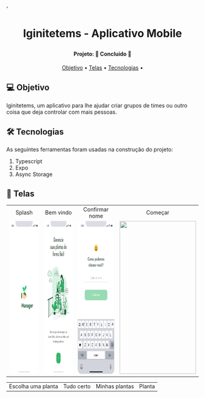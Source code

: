 '<h1 align="center">
Iginitetems - Aplicativo Mobile

</h1>
<h4 align="center"> 
Projeto: 🚀 Concluído 🚀
</h4>
<p align="center">
 <a href="#-objetivo">Objetivo</a> •
 <a href="#-telas">Telas</a> •
 <a href="#-tecnologias">Tecnologias</a> • 
</p>

## 💻 Objetivo

Iginitetems, um aplicativo para lhe ajudar criar grupos de times ou outro coisa que deja controlar com mais pessoas.

## 🛠 Tecnologias

As seguintes ferramentas foram usadas na construção do projeto:

<ol> 
  <li> Typescript </li>
  <li> Expo </li>
  <li> Async Storage </li>
</ol>
<p/>

## 📱 Telas

<table align="center" display=flex>
  <tr>
    <td align="center">Splash</td>
    <td align="center">Bem vindo</td>
    <td align="center">Confirmar nome</td>
    <td align="center">Começar</td>
  </tr>
  <tr>
    <td><img src="https://github.com/Borges10002/PlantManager-NLW-05/blob/main/src/assets/imgs/1-Splash.png" width=200 height=400></td>
    <td><img src="https://github.com/Borges10002/PlantManager-NLW-05/blob/main/src/assets/imgs/2-Bem%20vindo.png" width=200 height=400></td>
    <td><img src="https://github.com/Borges10002/PlantManager-NLW-05/blob/main/src/assets/imgs/3%20-Confirmar%20nome.png" width=200 height=400></td>
    <td><img src="https://github.com/Borges10002/PlantManager-NLW-05/blob/main/src/assets/imgs/5-Come%C3%A7ar.png" width=200 height=400></td>
  </tr>
 </table>

 <table align="center"  display=flex>
  <tr>
    <td align="center">Escolha uma planta</td>
     <td align="center">Tudo certo</td>
     <td align="center">Minhas plantas</td>
     <td align="center">Planta</td>
  </tr>

 </table>

